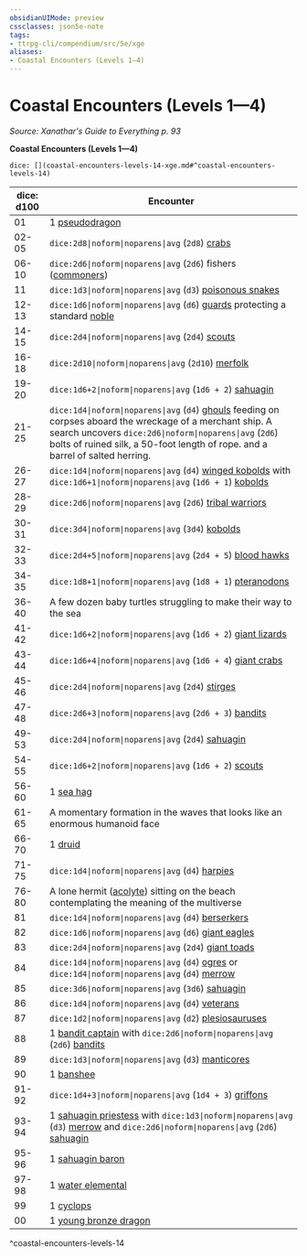 ```yaml
---
obsidianUIMode: preview
cssclasses: json5e-note
tags:
- ttrpg-cli/compendium/src/5e/xge
aliases:
- Coastal Encounters (Levels 1—4)
---
```

# Coastal Encounters (Levels 1—4)
*Source: Xanathar's Guide to Everything p. 93* 

**Coastal Encounters (Levels 1—4)**

`dice: [](coastal-encounters-levels-14-xge.md#^coastal-encounters-levels-14)`

| dice: d100 | Encounter |
|------------|-----------|
| 01 | 1 [pseudodragon](/3-Mechanics/CLI/Compendium/bestiary/dragon/pseudodragon.md) |
| 02-05 | `dice:2d8\|noform\|noparens\|avg` (`2d8`) [crabs](/3-Mechanics/CLI/Compendium/bestiary/beast/crab.md) |
| 06-10 | `dice:2d6\|noform\|noparens\|avg` (`2d6`) fishers ([commoners](/3-Mechanics/CLI/Compendium/bestiary/humanoid/commoner.md)) |
| 11 | `dice:1d3\|noform\|noparens\|avg` (`d3`) [poisonous snakes](/3-Mechanics/CLI/Compendium/bestiary/beast/poisonous-snake.md) |
| 12-13 | `dice:1d6\|noform\|noparens\|avg` (`d6`) [guards](/3-Mechanics/CLI/Compendium/bestiary/humanoid/guard.md) protecting a standard [noble](/3-Mechanics/CLI/Compendium/bestiary/humanoid/noble.md) |
| 14-15 | `dice:2d4\|noform\|noparens\|avg` (`2d4`) [scouts](/3-Mechanics/CLI/Compendium/bestiary/humanoid/scout.md) |
| 16-18 | `dice:2d10\|noform\|noparens\|avg` (`2d10`) [merfolk](/3-Mechanics/CLI/Compendium/bestiary/humanoid/merfolk.md) |
| 19-20 | `dice:1d6+2\|noform\|noparens\|avg` (`1d6 + 2`) [sahuagin](/3-Mechanics/CLI/Compendium/bestiary/humanoid/sahuagin.md) |
| 21-25 | `dice:1d4\|noform\|noparens\|avg` (`d4`) [ghouls](/3-Mechanics/CLI/Compendium/bestiary/undead/ghoul.md) feeding on corpses aboard the wreckage of a merchant ship. A search uncovers `dice:2d6\|noform\|noparens\|avg` (`2d6`) bolts of ruined silk, a 50-foot length of rope. and a barrel of salted herring. |
| 26-27 | `dice:1d4\|noform\|noparens\|avg` (`d4`) [winged kobolds](/3-Mechanics/CLI/Compendium/bestiary/humanoid/winged-kobold.md) with `dice:1d6+1\|noform\|noparens\|avg` (`1d6 + 1`) [kobolds](/3-Mechanics/CLI/Compendium/bestiary/humanoid/kobold.md) |
| 28-29 | `dice:2d6\|noform\|noparens\|avg` (`2d6`) [tribal warriors](/3-Mechanics/CLI/Compendium/bestiary/humanoid/tribal-warrior.md) |
| 30-31 | `dice:3d4\|noform\|noparens\|avg` (`3d4`) [kobolds](/3-Mechanics/CLI/Compendium/bestiary/humanoid/kobold.md) |
| 32-33 | `dice:2d4+5\|noform\|noparens\|avg` (`2d4 + 5`) [blood hawks](/3-Mechanics/CLI/Compendium/bestiary/beast/blood-hawk.md) |
| 34-35 | `dice:1d8+1\|noform\|noparens\|avg` (`1d8 + 1`) [pteranodons](/3-Mechanics/CLI/Compendium/bestiary/beast/pteranodon.md) |
| 36-40 | A few dozen baby turtles struggling to make their way to the sea |
| 41-42 | `dice:1d6+2\|noform\|noparens\|avg` (`1d6 + 2`) [giant lizards](/3-Mechanics/CLI/Compendium/bestiary/beast/giant-lizard.md) |
| 43-44 | `dice:1d6+4\|noform\|noparens\|avg` (`1d6 + 4`) [giant crabs](/3-Mechanics/CLI/Compendium/bestiary/beast/giant-crab.md) |
| 45-46 | `dice:2d4\|noform\|noparens\|avg` (`2d4`) [stirges](/3-Mechanics/CLI/Compendium/bestiary/beast/stirge.md) |
| 47-48 | `dice:2d6+3\|noform\|noparens\|avg` (`2d6 + 3`) [bandits](/3-Mechanics/CLI/Compendium/bestiary/humanoid/bandit.md) |
| 49-53 | `dice:2d4\|noform\|noparens\|avg` (`2d4`) [sahuagin](/3-Mechanics/CLI/Compendium/bestiary/humanoid/sahuagin.md) |
| 54-55 | `dice:1d6+2\|noform\|noparens\|avg` (`1d6 + 2`) [scouts](/3-Mechanics/CLI/Compendium/bestiary/humanoid/scout.md) |
| 56-60 | 1 [sea hag](/3-Mechanics/CLI/Compendium/bestiary/fey/sea-hag.md) |
| 61-65 | A momentary formation in the waves that looks like an enormous humanoid face |
| 66-70 | 1 [druid](/3-Mechanics/CLI/Compendium/bestiary/humanoid/druid.md) |
| 71-75 | `dice:1d4\|noform\|noparens\|avg` (`d4`) [harpies](/3-Mechanics/CLI/Compendium/bestiary/monstrosity/harpy.md) |
| 76-80 | A lone hermit ([acolyte](/3-Mechanics/CLI/Compendium/bestiary/humanoid/acolyte.md)) sitting on the beach contemplating the meaning of the multiverse |
| 81 | `dice:1d4\|noform\|noparens\|avg` (`d4`) [berserkers](/3-Mechanics/CLI/Compendium/bestiary/humanoid/berserker.md) |
| 82 | `dice:1d6\|noform\|noparens\|avg` (`d6`) [giant eagles](/3-Mechanics/CLI/Compendium/bestiary/beast/giant-eagle.md) |
| 83 | `dice:2d4\|noform\|noparens\|avg` (`2d4`) [giant toads](/3-Mechanics/CLI/Compendium/bestiary/beast/giant-toad.md) |
| 84 | `dice:1d4\|noform\|noparens\|avg` (`d4`) [ogres](/3-Mechanics/CLI/Compendium/bestiary/giant/ogre.md) or `dice:1d4\|noform\|noparens\|avg` (`d4`) [merrow](/3-Mechanics/CLI/Compendium/bestiary/monstrosity/merrow.md) |
| 85 | `dice:3d6\|noform\|noparens\|avg` (`3d6`) [sahuagin](/3-Mechanics/CLI/Compendium/bestiary/humanoid/sahuagin.md) |
| 86 | `dice:1d4\|noform\|noparens\|avg` (`d4`) [veterans](/3-Mechanics/CLI/Compendium/bestiary/humanoid/veteran.md) |
| 87 | `dice:1d2\|noform\|noparens\|avg` (`d2`) [plesiosauruses](/3-Mechanics/CLI/Compendium/bestiary/beast/plesiosaurus.md) |
| 88 | 1 [bandit captain](/3-Mechanics/CLI/Compendium/bestiary/humanoid/bandit-captain.md) with `dice:2d6\|noform\|noparens\|avg` (`2d6`) [bandits](/3-Mechanics/CLI/Compendium/bestiary/humanoid/bandit.md) |
| 89 | `dice:1d3\|noform\|noparens\|avg` (`d3`) [manticores](/3-Mechanics/CLI/Compendium/bestiary/monstrosity/manticore.md) |
| 90 | 1 [banshee](/3-Mechanics/CLI/Compendium/bestiary/undead/banshee.md) |
| 91-92 | `dice:1d4+3\|noform\|noparens\|avg` (`1d4 + 3`) [griffons](/3-Mechanics/CLI/Compendium/bestiary/monstrosity/griffon.md) |
| 93-94 | 1 [sahuagin priestess](/3-Mechanics/CLI/Compendium/bestiary/humanoid/sahuagin-priestess.md) with `dice:1d3\|noform\|noparens\|avg` (`d3`) [merrow](/3-Mechanics/CLI/Compendium/bestiary/monstrosity/merrow.md) and `dice:2d6\|noform\|noparens\|avg` (`2d6`) [sahuagin](/3-Mechanics/CLI/Compendium/bestiary/humanoid/sahuagin.md) |
| 95-96 | 1 [sahuagin baron](/3-Mechanics/CLI/Compendium/bestiary/humanoid/sahuagin-baron.md) |
| 97-98 | 1 [water elemental](/3-Mechanics/CLI/Compendium/bestiary/elemental/water-elemental.md) |
| 99 | 1 [cyclops](/3-Mechanics/CLI/Compendium/bestiary/giant/cyclops.md) |
| 00 | 1 [young bronze dragon](/3-Mechanics/CLI/Compendium/bestiary/dragon/young-bronze-dragon.md) |
^coastal-encounters-levels-14